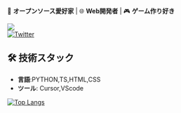 🚀 **オープンソース愛好家** | 🌐 **Web開発者** | 🎮 **ゲーム作り好き**

![](https://komarev.com/ghpvc/?username=waiorecchi&color=blue)  
[![Twitter](https://img.shields.io/badge/Twitter-1DA1F2?style=flat&logo=twitter&logoColor=white)](https://x.com/oreennginia)

## 🛠 技術スタック
- **言語**:PYTHON,TS,HTML,CSS
- **ツール**: Cursor,VScode

[![Top Langs](https://github-readme-stats.vercel.app/api/top-langs/?username=waiorecchi)](https://github.com/anuraghazra/github-readme-stats)
